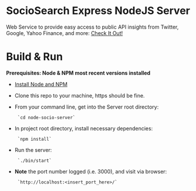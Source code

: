 # SocioSearch Express NodeJS Server

Web Service to provide easy access to public API insights from Twitter, Google, Yahoo Finance, and more:
[Check It Out!](http://www.sociosearch.com)

# Build & Run
**Prerequisites: Node & NPM most recent versions installed**
 * [Install Node and NPM](https://nodejs.org/en/download/)
 * Clone this repo to your machine, https should be fine.
 * From your command line, get into the Server root directory:

 		`cd node-socio-server`
 * In project root directory, install necessary dependencies:

 		`npm install`
 * Run the server:

 		`./bin/start`
 * **Note** the port number logged (i.e. 3000), and visit via browser:

	    `http://localhost:<insert_port_here>/`
